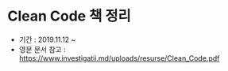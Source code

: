 # Clean Code 책 정리
- 기간 : 2019.11.12 ~
- 영문 문서 참고 : https://www.investigatii.md/uploads/resurse/Clean_Code.pdf
